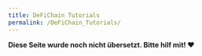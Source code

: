 ```yaml
---
title: DeFiChain Tutorials
permalink: /DeFiChain_Tutorials/
---
```


**Diese Seite wurde noch nicht übersetzt. Bitte hilf mit! ❤**
